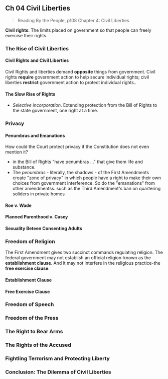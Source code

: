 ## Ch 04 Civil Liberties

>Reading
By the People, p108
Chapter 4: Civil Liberties

**Civil rights**: The limits placed on government so that people can freely exercise their rights.

### The Rise of Civil Liberties

#### Civil Rights and Civil Liberties
Civil Rights and liberties demand **opposite** things from government. Civil rights **require** government action to help secure individual rights; civil liberties **restrict** government action to protect individual rights..

#### The Slow Rise of Rights
+ _Selective incorporation_. Extending protection from the Bill of Rights to the state government, one right at a time.

### Privacy

#### Penumbras and Emanations
How could the Court protect privacy if the Constitution does not even mention it?
+ in the Bill of Rights "have penumbras ..." that give them life and substance.
+ The _penumbras_ - literally, the shadows - of the First Amendments create "zone of privacy" in which people have a right to make their own choices from government interference. So do the "emanations" from other amendmentss. such as the Third Amendment's ban on quartering soliders in private homes

#### Roe v. Wade

#### Planned Parenthood v. Casey

#### Sexuality Beteen Consenting Adults

### Freedom of Religion
The First Amendment gives two succinct commands regulating religion. The federal government may not establish an official religion-known as the **establishment clause**. And it may not interfere in the religious practice-the **free exercise clause**.

#### Establishment Clause

#### Free Exercise Clause

### Freedom of Speech
### Freedom of the Press
### The Right to Bear Arms
### The Rights of the Accused
### Fightling Terrorism and Protecting Liberty

### Conclusion: The Dilemma of Civil Liberties
